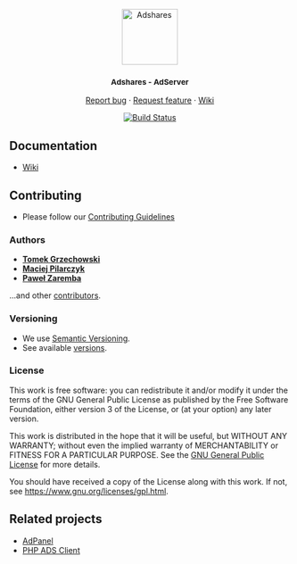 <p align="center">
    <a href="https://adshares.net/" title="Adshares sp. z o.o." target="_blank">
        <img src="https://adshares.net/logos/ads.svg" alt="Adshares" width="100" height="100">
    </a>
</p>
<h3 align="center"><small>Adshares - AdServer</small></h3>
<p align="center">
    <a href="https://github.com/adshares/adserver/issues/new?template=bug_report.md&labels=Bug">Report bug</a>
    ·
    <a href="https://github.com/adshares/adserver/issues/new?template=feature_request.md&labels=New%20Feature">Request feature</a>
    ·
    <a href="https://github.com/adshares/adserver/wiki">Wiki</a>
</p>
<p align="center">
    <a href="https://travis-ci.org/adshares/adserver" title="master" target="_blank">
        <img src="https://travis-ci.org/adshares/adserver.svg?branch=master" alt="Build Status">
    </a>
</p>

## Documentation

- [Wiki](https://github.com/adshares/adserver/wiki)

## Contributing

- Please follow our [Contributing Guidelines](docs/CONTRIBUTING.md)

### Authors

- **[Tomek Grzechowski](https://github.com/yodahack)**
- **[Maciej Pilarczyk](https://github.com/m-pilarczyk)**
- **[Paweł Zaremba](https://github.com/pawzar)**

...and other [contributors](https://github.com/adshares/adserver/contributors).

### Versioning

- We use [Semantic Versioning](http://semver.org/).
- See available [versions](https://github.com/adshares/adserver/tags). 

### License

This work is free software: you can redistribute it and/or modify
it under the terms of the GNU General Public License as published by
the Free Software Foundation, either version 3 of the License, or
(at your option) any later version.

This work is distributed in the hope that it will be useful,
but WITHOUT ANY WARRANTY; without even the implied warranty of
MERCHANTABILITY or FITNESS FOR A PARTICULAR PURPOSE. See the
[GNU General Public License](LICENSE) for more details.

You should have received a copy of the License along with this work.
If not, see <https://www.gnu.org/licenses/gpl.html>.

## Related projects

- [AdPanel](https://github.com/adshares/adpanel)
- [PHP ADS Client](https://github.com/adshares/adserver-php-client)
